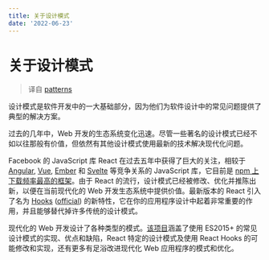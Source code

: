 ```yaml
---
title: 关于设计模式
date: '2022-06-23'
---
```


# 关于设计模式

> 译自 [patterns](https://www.patterns.dev/posts/introduction/)

设计模式是软件开发中的一大基础部分，因为他们为软件设计中的常见问题提供了典型的解决方案。

过去的几年中，Web 开发的生态系统变化迅速。尽管一些著名的设计模式已经不如以往那般有价值，但依然有其他设计模式使用最新的技术解决现代化问题。

Facebook 的 JavaScript 库 React 在过去五年中获得了巨大的关注，相较于 [Angular](https://angular.io/), [Vue](https://vuejs.org/), [Ember](https://api.emberjs.com/) 和 [Svelte](https://svelte.dev/) 等竞争关系的 JavaScript 库，它目前是 [npm 上下载频率最高的框架](https://www.npmtrends.com/@angular/core-vs-angular-vs-react-vs-vue-vs-ember-source-vs-svelte)。由于 React 的流行，设计模式已经被修改、优化并推陈出新，以便在当前现代化的 Web 开发生态系统中提供价值。最新版本的 React 引入了名为 [Hooks](https://www.patterns.dev/posts/hooks-pattern/) ([official](https://reactjs.org/docs/hooks-intro.html)) 的新特性，它在你的应用程序设计中起着非常重要的作用，并且能够替代掉许多传统的设计模式。

现代化的 Web 开发设计了各种类型的模式。[该项目](https://www.patterns.dev/)涵盖了使用 ES2015+ 的常见设计模式的实现、优点和缺陷，React 特定的设计模式及使用 React Hooks 的可能修改和实现，还有更多有足浴改进现代化 Web 应用程序的模式和优化。